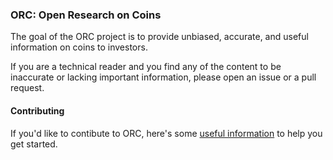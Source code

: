 ### ORC: Open Research on Coins

The goal of the ORC project is to provide unbiased, accurate, and useful information on coins to investors.

If you are a technical reader and you find any of the content to be inaccurate or lacking important information, please open an issue or a pull request.

#### Contributing

If you'd like to contibute to ORC, here's some [useful information](/CONTRIBUTING.md) to help you get started. 
